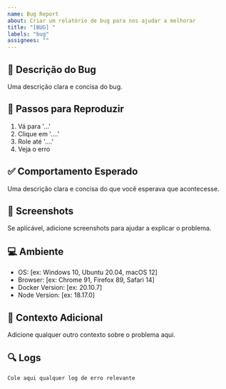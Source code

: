 ```yaml
---
name: Bug Report
about: Criar um relatório de bug para nos ajudar a melhorar
title: "[BUG] "
labels: "bug"
assignees: ""
---
```


## 🐛 Descrição do Bug

Uma descrição clara e concisa do bug.

## 🔄 Passos para Reproduzir

1. Vá para '...'
2. Clique em '....'
3. Role até '....'
4. Veja o erro

## ✅ Comportamento Esperado

Uma descrição clara e concisa do que você esperava que acontecesse.

## 📸 Screenshots

Se aplicável, adicione screenshots para ajudar a explicar o problema.

## 💻 Ambiente

- OS: [ex: Windows 10, Ubuntu 20.04, macOS 12]
- Browser: [ex: Chrome 91, Firefox 89, Safari 14]
- Docker Version: [ex: 20.10.7]
- Node Version: [ex: 18.17.0]

## 📝 Contexto Adicional

Adicione qualquer outro contexto sobre o problema aqui.

## 🔍 Logs

```
Cole aqui qualquer log de erro relevante
```
